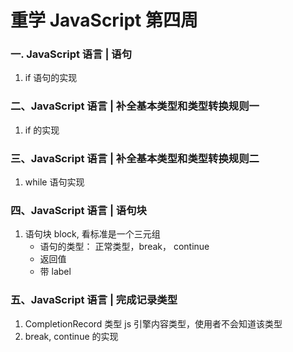 # 重学 JavaScript 第四周

### 一. JavaScript 语言 | 语句

1. if 语句的实现

### 二、JavaScript 语言 | 补全基本类型和类型转换规则一

1. if 的实现

### 三、JavaScript 语言 | 补全基本类型和类型转换规则二

1. while 语句实现

### 四、JavaScript 语言 | 语句块

1. 语句块 block, 看标准是一个三元组
   - 语句的类型： 正常类型，break， continue
   - 返回值
   - 带 label

### 五、JavaScript 语言 | 完成记录类型

1. CompletionRecord 类型 js 引擎内容类型，使用者不会知道该类型
2. break, continue 的实现
